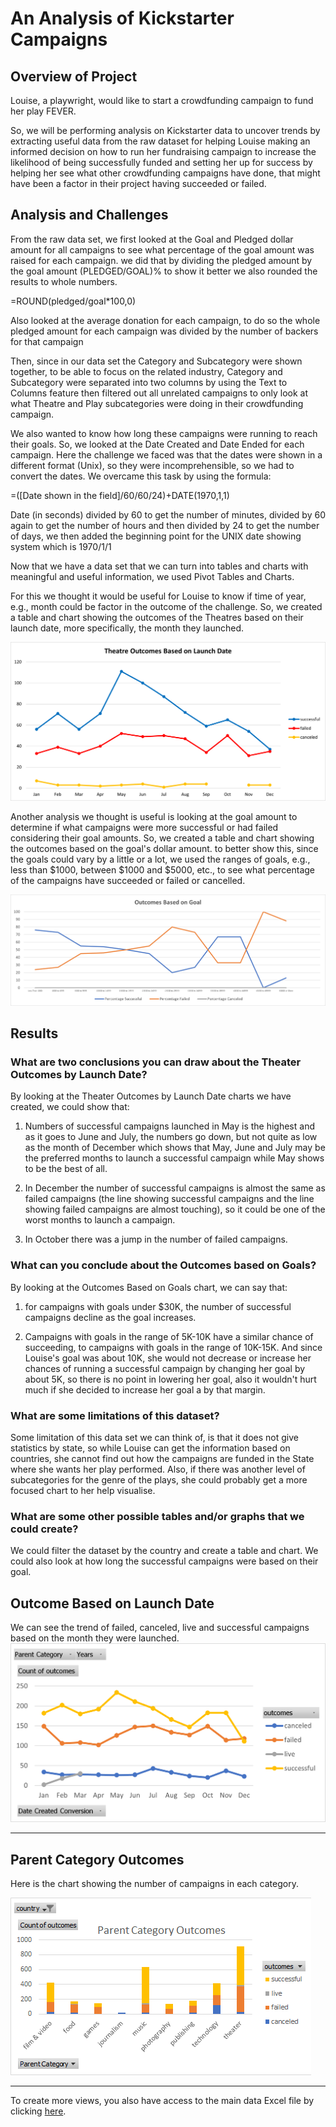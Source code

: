 # An Analysis of Kickstarter Campaigns

## Overview of Project
Louise, a playwright, would like to start a crowdfunding campaign to fund her play FEVER. 

So, we will be performing analysis on Kickstarter data to uncover trends by extracting useful data from the raw dataset for helping Louise making an informed decision on how to run her fundraising campaign to increase the likelihood of being successfully funded and setting her up for success by helping her see what other crowdfunding campaigns have done, that might have been a factor in their project having succeeded or failed.

## Analysis and Challenges
From the raw data set, we first looked at the Goal and Pledged dollar amount for all campaigns to see what percentage of the goal amount was raised for each campaign. we did that by dividing the pledged amount by the goal amount (PLEDGED/GOAL)% to show it better we also rounded the results to whole numbers.

 =ROUND(pledged/goal*100,0)

Also looked at the average donation for each campaign, to do so the whole pledged amount for each campaign was divided by the number of backers for that campaign

Then, since in our data set the Category and Subcategory were shown together, to be able to focus on the related industry, Category and Subcategory were separated into two columns by using the Text to Columns feature then filtered out all unrelated campaigns to only look at what Theatre and Play subcategories were doing in their crowdfunding campaign. 

We also wanted to know how long these campaigns were running to reach their goals. So, we looked at the Date Created and Date Ended for each campaign. Here the challenge we faced was that the dates were shown in a different format (Unix), so they were incomprehensible, so we had to convert the dates. We overcame this task by using the formula:

=([Date shown in the field]/60/60/24)+DATE(1970,1,1)

Date (in seconds) divided by 60 to get the number of minutes, divided by 60 again to get the number of hours and then divided by 24 to get the number of days, we then added the beginning point for the UNIX date showing system which is 1970/1/1

Now that we have a data set that we can turn into tables and charts with meaningful and useful information, we used Pivot Tables and Charts.

For this we thought it would be useful for Louise to know if time of year, e.g., month could be factor in the outcome of the challenge. 
So, we created a table and chart showing the outcomes of the Theatres based on their launch date, more specifically, the month they launched.

![Theatre_Outcomes_vs_Launch](/resources/Theatre_Outcomes_vs_Launch.png "Theatre Outcomes Based on Launch Date")
 
Another analysis we thought is useful is looking at the goal amount to determine if what campaigns were more successful or had failed considering their goal amounts.
So, we created a table and chart showing the outcomes based on the goal's dollar amount. to better show this, since the goals could vary by a little or a lot, we used the ranges of goals, e.g., less than $1000, between $1000 and $5000, etc., to see what percentage of the campaigns have succeeded or failed or cancelled.  

![Outcomes_vs_Goals](/resources/Outcomes_vs_Goals.png "Outcomes Based on Goals")


## Results

### What are two conclusions you can draw about the Theater Outcomes by Launch Date?


By looking at the Theater Outcomes by Launch Date charts we have created, we could show that:

1) Numbers of successful campaigns launched in May is the highest and as it goes to June and July, the numbers go down, but not quite as low as the month of December which shows that May, June and July may be the preferred months to launch a successful campaign while May shows to be the best of all.

2) In December the number of successful campaigns is almost the same as failed campaigns (the line showing successful campaigns and the line showing failed campaigns are almost touching), so it could be one of the worst months to launch a campaign.

3) In October there was a jump in the number of failed campaigns.

### What can you conclude about the Outcomes based on Goals?
By looking at the Outcomes Based on Goals chart, we can say that:

1) for campaigns with goals under $30K, the number of successful campaigns decline as the goal increases. 

2) Campaigns with goals in the range of 5K-10K have a similar chance of succeeding, to campaigns with goals in the range of 10K-15K. And since Louise's goal was about 10K, she would not decrease or increase her chances of running a successful campaign by changing her goal by about 5K, so there is no point in lowering her goal, also it wouldn't hurt much if she decided to increase her goal a by that margin.

### What are some limitations of this dataset?
Some limitation of this data set we can think of, is that it does not give statistics by state, so while Louise can get the information based on countries, she cannot find out how the campaigns are funded in the State where she wants her play performed. 
Also, if there was another level of subcategories for the genre of the plays, she could probably get a more focused chart to her help visualise. 

### What are some other possible tables and/or graphs that we could create?

We could filter the dataset by the country and create a table and chart.
We could also look at how long the successful campaigns were based on their goal.





## Outcome Based on Launch Date
We can see the trend of failed, canceled, live and successful campaigns based on the month they were launched.
![Outcomes_Based_on_Launch_Date](/Outcomes_Based_on_Launch_Date.png "Outcome based on launch date")

---

## Parent Category Outcomes
Here is the chart showing the number of campaigns in each category.

![Parent_Category_Outcomes](/Parent_Category_Outcomes.png "Parent category outcome")

---

To create more views, you also have access to the main data Excel file by clicking [here](/data-1-1-3-StarterBook.xlxs "download the EXCEL file").
